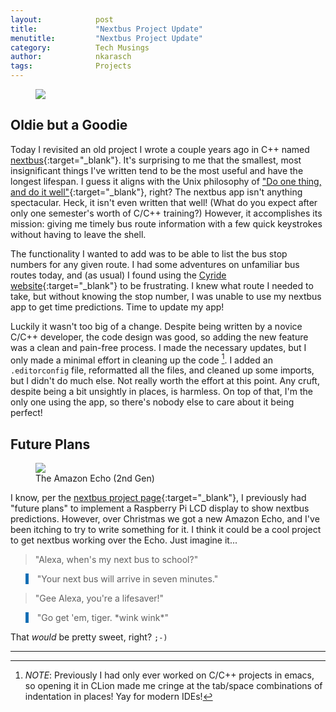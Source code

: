 ```yaml
---
layout:            post
title:             "Nextbus Project Update"
menutitle:         "Nextbus Project Update"
category:          Tech Musings
author:            nkarasch
tags:              Projects
---
```


<figure>
   <img src="{{site.baseurl}}/assets/projects/nextbus_update_screenshot_20180119.png"/>
</figure>

## Oldie but a Goodie

Today I revisited an old project I wrote a couple years
ago in C++ named
[nextbus](/project/nextbus){:target="_blank"}. It's
surprising to me that the smallest, most insignificant
things I've written tend to be the most useful and have
the longest lifespan. I guess it aligns with the Unix
philosophy of
["Do one thing, and do it well"](https://en.wikipedia.org/wiki/Unix_philosophy#Do_One_Thing_and_Do_It_Well){:target="_blank"}, right?
The nextbus app isn't anything spectacular. Heck, it
isn't even written that well! (What do you expect after
only one semester's worth of C/C++ training?) However,
it accomplishes its mission: giving me timely bus route
information with a few quick keystrokes without having
to leave the shell.

The functionality I wanted to add was to be able to list
the bus stop numbers for any given route. I had some adventures
on unfamiliar bus routes today, and (as usual) I found
using the [Cyride website](http://www.cyride.com/){:target="_blank"}
to be frustrating. I knew what
route I needed to take, but without knowing the stop number,
I was unable to use my nextbus app to get time predictions.
Time to update my app!

Luckily it wasn't too big of a change. Despite being written
by a novice C/C++ developer, the code design was good, so
adding the new feature was a clean and pain-free process.
I made the necessary updates, but I only made a minimal
effort in cleaning up the code [^1]. I added an `.editorconfig`
file, reformatted all the files, and cleaned up some imports,
but I didn't do much else. Not really worth the effort at
this point. Any cruft, despite being a bit unsightly in
places, is harmless. On top of that, I'm the only one using
the app, so there's nobody else to care about it being perfect!

## Future Plans

<aside>
   <figure class="right">
      <img src="{{ "/assets/amazon-echo.jpg#right" | absolute_url }}" />
	  <figcaption>The Amazon Echo (2nd Gen)</figcaption>
   </figure>
</aside>

I know, per the
[nextbus project page](/project/nextbus){:target="_blank"},
I previously had
"future plans" to implement a Raspberry Pi LCD display to
show nextbus predictions. However, over Christmas we got a
new Amazon Echo, and I've been itching to try to write something
for it. I think it could be a cool project to get nextbus
working over the Echo. Just imagine it...

> "Alexa, when's my next bus to school?"

<blockquote style="border-left: #146eb4 0.4em solid;">
  <p>"Your next bus will arrive in seven minutes."</p>
</blockquote>

> "Gee Alexa, you're a lifesaver!"

<blockquote style="border-left: #146eb4 0.4em solid;">
  <p>"Go get 'em, tiger. *wink wink*"</p>
</blockquote>

That *would* be pretty sweet, right? `;-)`

<div style="float:none;clear:both;"></div>

- - -

[^1]: *NOTE*: Previously I had only ever worked on C/C++ projects in emacs, so opening it in CLion made me cringe at the tab/space combinations of indentation in places! Yay for modern IDEs!

